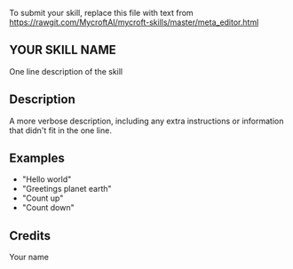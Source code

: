 To submit your skill, replace this file with text from 
https://rawgit.com/MycroftAI/mycroft-skills/master/meta_editor.html


## YOUR SKILL NAME
One line description of the skill

## Description 
A more verbose description, including any extra instructions or
information that didn't fit in the one line.

## Examples 
* "Hello world"
* "Greetings planet earth"
* "Count up"
* "Count down"

## Credits 
Your name